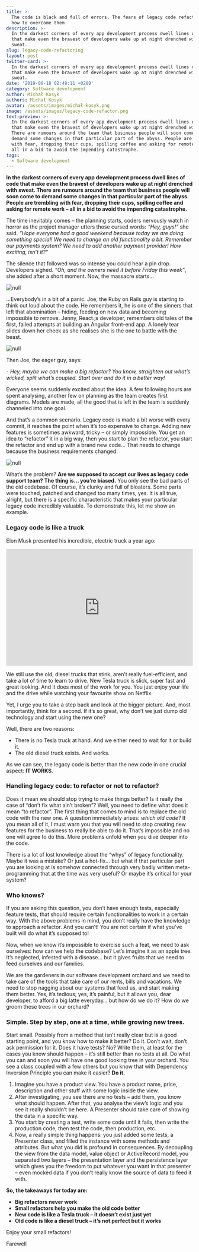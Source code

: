 ```yaml
---
title: >-
  The code is black and full of errors. The fears of legacy code refactoring and
  how to overcome them
description: >-
  In the darkest corners of every app development process dwell lines of code
  that make even the bravest of developers wake up at night drenched with
  sweat. 
slug: legacy-code-refactoring
layout: post
twitter-card: >-
  In the darkest corners of every app development process dwell lines of code
  that make even the bravest of developers wake up at night drenched with
  sweat. 
date: '2019-06-18 02:48:11 +0200'
category: Software development
author: Michał Kosyk
authors: Michał Kosyk
avatar: /assets/images/michał-kosyk.png
image: /assets/images/legacy-code-refactor.png
text-preview: >-
  In the darkest corners of every app development process dwell lines of code
  that make even the bravest of developers wake up at night drenched with sweat.
  There are rumours around the team that business people will soon come to
  demand some changes in that particular part of the abyss. People are trembling
  with fear, dropping their cups, spilling coffee and asking for remote work –
  all in a bid to avoid the impending catastrophe.
tags:
  - Software development
---
```

**In the darkest corners of every app development process dwell lines of code that make even the bravest of developers wake up at night drenched with sweat. There are rumours around the team that business people will soon come to demand some changes in that particular part of the abyss. People are trembling with fear, dropping their cups, spilling coffee and asking for remote work – all in a bid to avoid the impending catastrophe.**

The time inevitably comes – the planning starts, coders nervously watch in horror as the project manager utters those cursed words: _“Hey, guys!”_ she said. _“Hope everyone had a good weekend because today we are doing something special! We need to change an old functionality a bit. Remember our payments system? We need to add another payment provider! How exciting, isn’t it?”_

The silence that followed was so intense you could hear a pin drop. Developers sighed. _“Oh, and the owners need it before Friday this week”_, she added after a short moment. Now, the massacre starts...

![null](/assets/images/image4.gif)

...Everybody’s in a bit of a panic. Joe, the Ruby on Rails guy is starting to think out loud about the code. He remembers it, he is one of the sinners that left that abomination – hiding, feeding on new data and becoming impossible to remove. Jenny, React.js developer, remembers old tales of the first, failed attempts at building an Angular front-end app. A lonely tear slides down her cheek as she realises she is the one to battle with the beast.

![null](/assets/images/image1.gif)

Then Joe, the eager guy, says:

\-	_Hey, maybe we can make a big refactor? You know, straighten out what’s wicked, split what’s coupled. Start over and do it in a better way!_

Everyone seems suddenly excited about the idea. A few following hours are spent analysing, another few on planning as the team creates first diagrams. Models are made, all the good that is left in the team is suddenly channeled into one goal. 

And that’s a common scenario. Legacy code is made a bit worse with every commit, it reaches the point when it’s too expensive to change. Adding new features is sometimes awkward, tricky – or simply impossible. You get an idea to “refactor” it in a big way, then you start to plan the refactor, you start the refactor and end up with a brand new code… That needs to change because the business requirements changed.

![null](/assets/images/image2.gif)

What’s the problem? **Are we supposed to accept our lives as legacy code support team? The thing is… you’re biased.** You only see the bad parts of the old codebase. Of course, it’s clunky and full of bloaters. Some parts were touched, patched and changed too many times, yes. It is all true, alright, but there is a specific characteristic that makes your particular legacy code incredibly valuable. To demonstrate this, let me show an example.

### Legacy code is like a truck

Elon Musk presented his incredible, electric truck a year ago: 

<iframe width="100%" height="315" src="https://www.youtube.com/embed/5RRmepp7i5g" frameborder="0" allow="accelerometer; autoplay; encrypted-media; gyroscope; picture-in-picture" allowfullscreen></iframe>

We still use the old, diesel trucks that stink, aren’t really fuel-efficient, and take a lot of time to learn to drive. New Tesla truck is slick, super fast and great looking. And it does most of the work for you. You just enjoy your life and the drive while watching your favourite show on Netflix.

Yet, I urge you to take a step back and look at the bigger picture. And, most importantly, think for a second. If it’s so great, why don’t we just dump old technology and start using the new one? 

Well, there are two reasons:

* There is no Tesla truck at hand. And we either need to wait for it or build it.
* The old diesel truck exists. And works.

As we can see, the legacy code is better than the new code in one crucial aspect: **IT WORKS**.

### Handling legacy code: to refactor or not to refactor?

Does it mean we should stop trying to make things better? Is it really the case of “don’t fix what ain’t broken”? Well, you need to define what does it mean “to refactor”. The first thing that comes to mind is to replace the old code with the new one. A question immediately arises: _which old code?_ If you mean all of it, I must warn you that you will need to stop creating new features for the business to really be able to do it. That’s impossible and no one will agree to do this. More problems unfold when you dive deeper into the code.

There is a lot of lost knowledge about the “whys” of legacy functionality. Maybe it was a mistake? Or just a hot-fix… but what if that particular part you are looking at is somehow connected through very badly written meta-programming that at the time was very useful? Or maybe it’s critical for your system?

### Who knows?

If you are asking this question, you don’t have enough tests, especially feature tests, that should require certain functionalities to work in a certain way. With the above problems in mind, you don’t really have the knowledge to approach a refactor. And you can’t! You are not certain if what you’ve built will do what it’s supposed to!

Now, when we know it’s impossible to exercise such a feat, we need to ask ourselves: how can we help the codebase? Let’s imagine it as an apple tree. It’s neglected, infested with a disease… but it gives fruits that we need to feed ourselves and our families.

We are the gardeners in our software development orchard and we need to take care of the tools that take care of our rents, bills and vacations. We need to stop nagging about our systems that feed us, and start making them better. Yes, it’s tedious; yes, it’s painful, but it allows you, dear developer, to afford a big latte everyday… but how do we do it? How do we groom these trees in our orchard?

### Simple. Step by step, one at a time, while growing new trees.

Start small. Possibly from a method that isn’t really clear but is a good starting point, and you know how to make it better? Do it. Don’t wait, don’t ask permission for it. Does it have tests? No? Write them, at least for the cases you know should happen – it’s still better than no tests at all. Do what you can and soon you will have one good looking tree in your orchard. You see a class coupled with a few others but you know that with Dependency Inversion Principle you can make it easier? **Do it.**

1. Imagine you have a product view. You have a product name, price, description and other stuff with some logic inside the view. 
2. After investigating, you see there are no tests – add them, you know what should happen. After that, you analyse the view’s logic and you see it really shouldn’t be here. A Presenter should take care of showing the data in a specific way. 
3. You start by creating a test, write some code until it fails, then write the production code, then test the code, then production, etc. 
4. Now, a really simple thing happens: you just added some tests, a Presenter class, and filled the instance with some methods and attributes. But what you did is profound in consequences. By decoupling the view from the data model, value object or ActiveRecord model, you separated two layers – the presentation layer and the persistence layer which gives you the freedom to put whatever you want in that presenter – even mocked data if you don’t really know the source of data to feed it with.

**So, the takeaways for today are:**

* **Big refactors never work**
* **Small refactors help you make the old code better**
* **New code is like a Tesla truck – it doesn’t exist just yet**
* **Old code is like a diesel truck – it’s not perfect but it works**

Enjoy your small refactors!

Farewell
